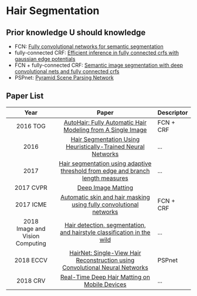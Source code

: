 # Hair Segmentation

## Prior knowledge U should knowledge

* FCN: [Fully convolutional networks for semantic segmentation](https://www.cv-foundation.org/openaccess/content_cvpr_2015/html/Long_Fully_Convolutional_Networks_2015_CVPR_paper.html)
* fully-connected CRF: [Efficient inference in fully connected crfs with gaussian edge potentials](http://papers.nips.cc/paper/4296-efficient-inference-in-fully-connected-crfs-with-gaussian-edge-potentials.pdf)
* FCN + fully-connected CRF: [Semantic image segmentation with deep convolutional nets and fully connected crfs](https://arxiv.org/abs/1412.7062)
* PSPnet: [Pyramid Scene Parsing Network](http://openaccess.thecvf.com/content_cvpr_2017/papers/Zhao_Pyramid_Scene_Parsing_CVPR_2017_paper.pdf)

## Paper List

Year|Paper|Descriptor
:---:|:---:|:---
2016 TOG|[AutoHair: Fully Automatic Hair Modeling from A Single Image](http://eprints.whiterose.ac.uk/134268/)|FCN + CRF
2016|[Hair Segmentation Using Heuristically-Trained Neural Networks](https://ieeexplore.ieee.org/stamp/stamp.jsp?tp=&arnumber=7592406)|...
2017|[Hair segmentation using adaptive threshold from edge and branch length measures](https://www.sciencedirect.com/science/article/pii/S0010482517302792)|...
2017 CVPR|[Deep Image Matting](http://openaccess.thecvf.com/content_cvpr_2017/html/Xu_Deep_Image_Matting_CVPR_2017_paper.html)|
2017 ICME|[Automatic skin and hair masking using fully convolutional networks](https://ieeexplore.ieee.org/abstract/document/8019339)|FCN + CRF
2018<br>Image and Vision Computing|[Hair detection, segmentation, and hairstyle classification in the wild](https://www.sciencedirect.com/science/article/pii/S0262885618300143)|...
2018 ECCV|[HairNet: Single-View Hair Reconstruction using Convolutional Neural Networks](http://openaccess.thecvf.com/content_ECCV_2018/html/Yi_Zhou_Single-view_Hair_Reconstruction_ECCV_2018_paper.html)|PSPnet
2018 CRV|[Real-Time Deep Hair Matting on Mobile Devices](https://ieeexplore.ieee.org/abstract/document/8575729)|...
